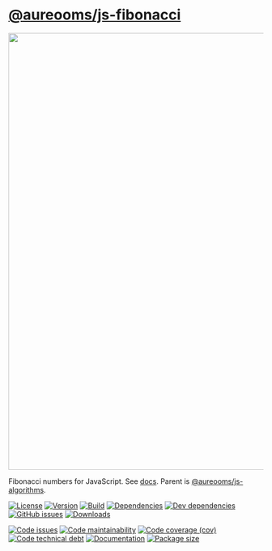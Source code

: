[@aureooms/js-fibonacci](https://make-github-pseudonymous-again.github.io/js-fibonacci)
==

<img src="https://imgs.xkcd.com/comics/alone.png" width="864">

Fibonacci numbers for JavaScript.
See [docs](https://make-github-pseudonymous-again.github.io/js-fibonacci).
Parent is [@aureooms/js-algorithms](https://make-github-pseudonymous-again.github.io/js-algorithms).
<!--Parent is [@aureooms/js-integer-sequences](https://make-github-pseudonymous-again.github.io/js-integer-sequences).-->

[![License](https://img.shields.io/github/license/make-github-pseudonymous-again/js-fibonacci.svg)](https://raw.githubusercontent.com/make-github-pseudonymous-again/js-fibonacci/main/LICENSE)
[![Version](https://img.shields.io/npm/v/@aureooms/js-fibonacci.svg)](https://www.npmjs.org/package/@aureooms/js-fibonacci)
[![Build](https://img.shields.io/travis/make-github-pseudonymous-again/js-fibonacci/main.svg)](https://travis-ci.org/make-github-pseudonymous-again/js-fibonacci/branches)
[![Dependencies](https://img.shields.io/david/make-github-pseudonymous-again/js-fibonacci.svg)](https://david-dm.org/make-github-pseudonymous-again/js-fibonacci)
[![Dev dependencies](https://img.shields.io/david/dev/make-github-pseudonymous-again/js-fibonacci.svg)](https://david-dm.org/make-github-pseudonymous-again/js-fibonacci?type=dev)
[![GitHub issues](https://img.shields.io/github/issues/make-github-pseudonymous-again/js-fibonacci.svg)](https://github.com/make-github-pseudonymous-again/js-fibonacci/issues)
[![Downloads](https://img.shields.io/npm/dm/@aureooms/js-fibonacci.svg)](https://www.npmjs.org/package/@aureooms/js-fibonacci)

[![Code issues](https://img.shields.io/codeclimate/issues/make-github-pseudonymous-again/js-fibonacci.svg)](https://codeclimate.com/github/make-github-pseudonymous-again/js-fibonacci/issues)
[![Code maintainability](https://img.shields.io/codeclimate/maintainability/make-github-pseudonymous-again/js-fibonacci.svg)](https://codeclimate.com/github/make-github-pseudonymous-again/js-fibonacci/trends/churn)
[![Code coverage (cov)](https://img.shields.io/codecov/c/gh/make-github-pseudonymous-again/js-fibonacci/main.svg)](https://codecov.io/gh/make-github-pseudonymous-again/js-fibonacci)
[![Code technical debt](https://img.shields.io/codeclimate/tech-debt/make-github-pseudonymous-again/js-fibonacci.svg)](https://codeclimate.com/github/make-github-pseudonymous-again/js-fibonacci/trends/technical_debt)
[![Documentation](https://make-github-pseudonymous-again.github.io/js-fibonacci/badge.svg)](https://make-github-pseudonymous-again.github.io/js-fibonacci/source.html)
[![Package size](https://img.shields.io/bundlephobia/minzip/@aureooms/js-fibonacci)](https://bundlephobia.com/result?p=@aureooms/js-fibonacci)
